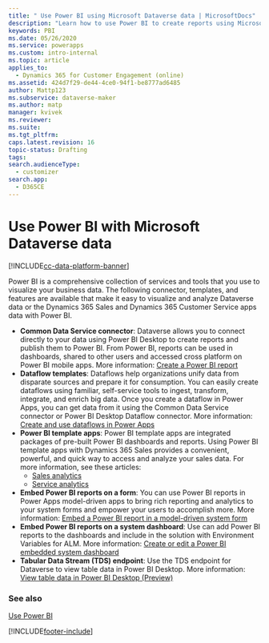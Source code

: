 ```yaml
---
title: " Use Power BI using Microsoft Dataverse data | MicrosoftDocs"
description: "Learn how to use Power BI to create reports using Microsoft Dataverse data."
keywords: PBI
ms.date: 05/26/2020
ms.service: powerapps
ms.custom: intro-internal
ms.topic: article
applies_to: 
  - Dynamics 365 for Customer Engagement (online)
ms.assetid: 424d7f29-de44-4ce0-94f1-be8777ad6485
author: Mattp123
ms.subservice: dataverse-maker
ms.author: matp
manager: kvivek
ms.reviewer: 
ms.suite: 
ms.tgt_pltfrm: 
caps.latest.revision: 16
topic-status: Drafting
tags: 
search.audienceType: 
  - customizer
search.app: 
  - D365CE
---
```


# Use Power BI with Microsoft Dataverse data

[!INCLUDE[cc-data-platform-banner](../../includes/cc-data-platform-banner.md)]

Power BI is a comprehensive collection of services and  tools that you use to visualize your business data.  The following connector, templates, and features are available that make it easy to visualize and analyze Dataverse data or the Dynamics 365 Sales and Dynamics 365 Customer Service apps data with Power BI. 
- **Common Data Service connector**: Dataverse allows you to connect directly to your data using Power BI Desktop to create reports and publish them to Power BI. From Power BI, reports can be used in dashboards, shared to other users and accessed cross platform on Power BI mobile apps. More information: [Create a Power BI report](../data-platform/data-platform-powerbi-connector.md) 
- **Dataflow templates**: Dataflows help organizations unify data from disparate sources and prepare it for consumption. You can easily create dataflows using familiar, self-service tools to ingest, transform, integrate, and enrich big data. Once you create a dataflow in Power Apps, you can get data from it using the Common Data Service connector or Power BI Desktop Dataflow connector. More information: [Create and use dataflows in Power Apps](../data-platform/create-and-use-dataflows.md)  
- **Power BI template apps**: Power BI template apps are integrated packages of pre-built Power BI dashboards and reports. Using Power BI template apps with Dynamics 365 Sales provides a convenient, powerful, and quick way to access and analyze your sales data. For more information, see these articles: 
   - [Sales analytics](/dynamics365/sales-enterprise/introduction-sales-template-apps)
   - [Service analytics](/dynamics365/customer-service/configure-customer-service-analytics-dashboard)  
- **Embed Power BI reports on a form**: You can use Power BI reports in Power Apps model-driven apps to bring rich reporting and analytics to your system forms and empower your users to accomplish more. More information: [Embed a Power BI report in a model-driven system form](../model-driven-apps/embed-powerbi-report-in-system-form.md)
- **Embed Power BI reports on a system dashboard**: Use can add Power BI reports to the dashboards and include in the solution with Environment Variables for ALM.  More information: [Create or edit a Power BI embedded system dashboard](../model-driven-apps/create-edit-powerbi-embedded-page.md)
- **Tabular Data Stream (TDS) endpoint**: Use the TDS endpoint for Dataverse to view table data in Power BI Desktop. More information: [View table data in Power BI Desktop (Preview)](view-entity-data-power-bi.md) 


### See also  
[Use Power BI](../model-driven-apps/use-power-bi.md)


[!INCLUDE[footer-include](../../includes/footer-banner.md)]
